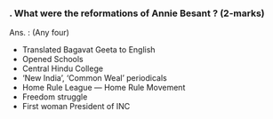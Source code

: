 ### . What were the reformations of Annie Besant ? (2-marks)
Ans. : (Any four)
* Translated Bagavat Geeta to English
* Opened Schools
* Central Hindu College
* ‘New India’, ‘Common Weal’ periodicals 
* Home Rule League — Home Rule Movement
* Freedom struggle
* First woman President of INC


